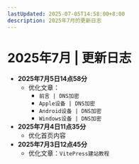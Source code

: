```yaml
---
lastUpdated: 2025-07-05T14:58:00+8:00
description: 2025年7月的更新日志
---
```


# 2025年7月 | 更新日志

- **2025年7月5日14点58分**
  - 优化文章：
    - `前言 | DNS加密`
    - `Apple设备 | DNS加密`
    - `Android设备 | DNS加密`
    - `Windows设备 | DNS加密`
- **2025年7月4日11点35分**
  - 优化首页内容
- **2025年7月3日12点45分**
  - 优化文章：`VitePress建站教程`

